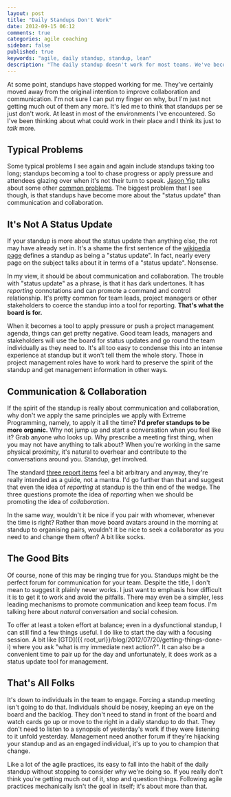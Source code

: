 ```yaml
---
layout: post
title: "Daily Standups Don't Work"
date: 2012-09-15 06:12
comments: true
categories: agile coaching
sidebar: false
published: true
keywords: "agile, daily standup, standup, lean"
description: "The daily standup doesn't work for most teams. We've become brow beaten to mechanically go through the motions and we've stopped asking 'why are we doing this?'"
---
```


At some point, standups have stopped working for me. They've certainly moved away from the original intention to improve collaboration and communication. I'm not sure I can put my finger on why, but I'm just not getting much out of them any more. It's led me to think that standups per se just don't work. At least in most of the environments I've encountered. So I've been thinking about what could work in their place and I think its just to _talk_ more.

<!-- more -->

## Typical Problems

Some typical problems I see again and again include standups taking too long; standups becoming a tool to chase progress or apply pressure and attendees glazing over when it's not their turn to speak. [Jason Yip](http://jchyip.blogspot.co.uk/) talks about some other [common problems](http://martinfowler.com/articles/itsNotJustStandingUp.html#HowDoWeKnowWhenAStand-upIsGoingPoorly). The biggest problem that I see though, is that standups have become more about the "status update" than communication and collaboration.


## It's Not A Status Update

If your standup is more about the status update than anything else, the rot may have already set in. It's a shame  the first sentence of the [wikipedia page](https://en.wikipedia.org/wiki/Stand-up_meeting) defines a standup as being a "status update". In fact, nearly every page on the subject talks about it in terms of a "status update". Nonsense.

In my view, it should be about communication and collaboration. The trouble with "status update" as a phrase, is that it has dark undertones. It has _reporting_ connotations and can promote a command and control relationship. It's pretty common for team leads, project managers or other stakeholders to coerce the standup into a tool for reporting. __That's what the board is for.__

When it becomes a tool to apply pressure or push a project management agenda, things can get pretty negative. Good team leads, managers and stakeholders will use the board for status updates and go round the team individually as they need to. It's all too easy to condense this into an intense experience at standup but it won't tell them the whole story. Those in project management roles have to work hard to preserve the spirit of the standup and get management information in other ways.


## Communication & Collaboration

If the spirit of the standup is really about communication and collaboration, why don't we apply the same principles we apply with Extreme Programming, namely, to apply it all the time? __I'd prefer standups to be more organic.__ Why not jump up and start a conversation when you feel like it? Grab anyone who looks up. Why prescribe a meeting first thing, when you may not have anything to talk about? When you're working in the same physical proximity, it's natural to overhear and contribute to the conversations around you. Standup, get involved.

The standard [three report items](http://www.extremeprogramming.org/rules/standupmeeting.html) feel a bit arbitrary and anyway, they're really intended as a guide, not a mantra. I'd go further than that and suggest that even the idea of _reporting_ at standup is the thin end of the wedge. The three questions promote the idea of _reporting_ when we should be promoting the idea of _collaboration_.

In the same way, wouldn't it be nice if you pair with whomever, whenever the time is right? Rather than move board avatars around in the morning at standup to organising pairs, wouldn't it be nice to seek a collaborator as you need to and change them often? A bit like socks.


## The Good Bits

Of course, none of this may be ringing true for you. Standups might be the perfect forum for communication for your team. Despite the title, I don't mean to suggest it plainly never works. I just want to emphasis how difficult it is to get it to work and avoid the pitfalls. There may even be a simpler, less leading mechanisms to promote communication and keep team focus. I'm talking here about _natural_ conversation and social cohesion.

To offer at least a token effort at balance; even in a dysfunctional standup, I can still find a few things useful. I do like to start the day with a focusing session. A bit like [GTD]({{ root_url}}/blog/2012/07/20/getting-things-done-i) where you ask "what is my immediate next action?". It can also be a convenient time to pair up for the day and unfortunately, it does work as a status update tool for management.


## That's All Folks

It's down to individuals in the team to engage. Forcing a standup meeting isn't going to do that. Individuals should be nosey, keeping an eye on the board and the backlog. They don't need to stand in front of the board and watch cards go up or move to the right in a daily standup to do that. They don't need to listen to a synopsis of yesterday's work if they were listening to it unfold yesterday. Management need another forum if they're hijacking your standup and as an engaged individual, it's up to you to champion that change.

Like a lot of the agile practices, its easy to fall into the habit of the daily standup without stopping to consider why we're doing so. If you really don't think you're getting much out of it, stop and question things. Following agile practices mechanically isn't the goal in itself; it's about more than that.